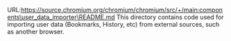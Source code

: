 URL:https://source.chromium.org/chromium/chromium/src/+/main:components\user_data_importer\README.md
This directory contains code used for importing user data (Bookmarks, History, etc) from external sources, such as another browser.
